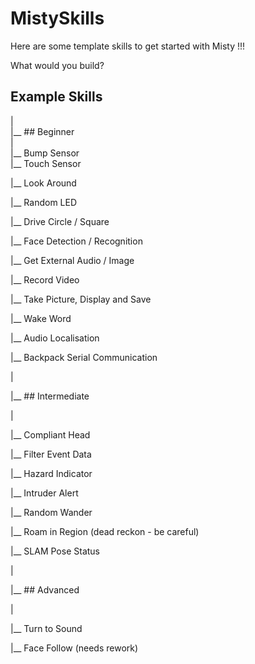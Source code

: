 # MistySkills

Here are some template skills to get started with Misty !!!

What would you build? 

## Example Skills

|   
|__ ## Beginner  
   |  
   |__ Bump Sensor  
   |__ Touch Sensor  
   
   |__ Look Around
   
   |__ Random LED
   
   |__ Drive Circle / Square
   
   |__ Face Detection / Recognition
   
   |__ Get External Audio / Image
   
   |__ Record Video
   
   |__ Take Picture, Display and Save
   
   |__ Wake Word
   
   |__ Audio Localisation
   
   |__ Backpack Serial Communication
   
|

|__ ## Intermediate

   |
   
   |__ Compliant Head
   
   |__ Filter Event Data
   
   |__ Hazard Indicator
   
   |__ Intruder Alert
   
   |__ Random Wander
   
   |__ Roam in Region (dead reckon - be careful)
   
   |__ SLAM Pose Status
   
|

|__ ## Advanced

   |
   
   |__ Turn to Sound
   
   |__ Face Follow (needs rework)
   
